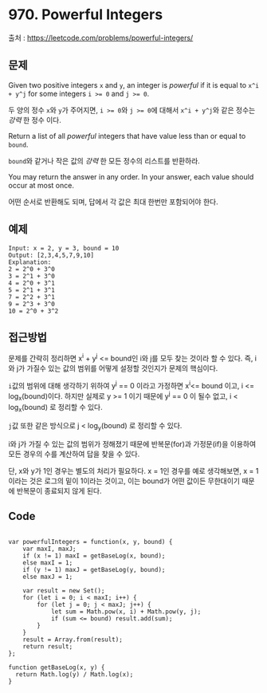 # 970. Powerful Integers

출처 : https://leetcode.com/problems/powerful-integers/

## 문제

Given two positive integers  `x`  and  `y`, an integer is  _powerful_ if it is equal to  `x^i + y^j` for some integers  `i >= 0`  and  `j >= 0`.

두 양의 정수 `x`와 `y`가 주어지면, `i >= 0`와  `j >= 0`에 대해서 `x^i + y^j`와 같은 정수는 _강력_ 한 정수 이다.

Return a list of all  _powerful_  integers that have value less than or equal to  `bound`.

`bound`와 같거나 작은 값의 _강력_ 한 모든 정수의 리스트를 반환하라.

You may return the answer in any order. In your answer, each value should occur at most once.

어떤 순서로 반환해도 되며, 답에서 각 값은 최대 한번만 포함되어야 한다. 

## 예제

```
Input: x = 2, y = 3, bound = 10
Output: [2,3,4,5,7,9,10]
Explanation: 
2 = 2^0 + 3^0
3 = 2^1 + 3^0
4 = 2^0 + 3^1
5 = 2^1 + 3^1
7 = 2^2 + 3^1
9 = 2^3 + 3^0
10 = 2^0 + 3^2
```

## 접근방법

문제를 간략히 정리하면 x<sup>i</sup> + y<sup>j</sup> <= bound인 i와 j를 모두 찾는 것이라 할 수 있다.
즉,  i와 j가 가질수 있는 값의 범위를 어떻게 설정할 것인지가 문제의 핵심이다.

`i`값의 범위에 대해 생각하기 위하여 y<sup>j</sup> == 0 이라고 가정하면 x<sup>i</sup><= bound 이고, i <= log<sub>x</sub>(bound)이다. 하지만 실제로 y >= 1 이기 때문에 y<sup>j</sup> == 0 이 될수 없고,  i < log<sub>x</sub>(bound) 로 정리할 수 있다.

`j`값 또한 같은 방식으로 j < log<sub>y</sub>(bound) 로 정리할 수 있다.

i와 j가 가질 수 있는 값의 범위가 정해졌기 때문에 반복문(for)과 가정문(if)을 이용하여 모든 경우의 수를 계산하여 답을 찾을 수 있다.

단, x와 y가 1인 경우는 별도의 처리가 필요하다. x = 1인 경우를 예로 생각해보면, x = 1이라는 것은 로그의 밑이 1이라는 것이고, 이는 bound가 어떤 값이든 무한대이기 때문에 반복문이 종료되지 않게 된다.

## Code

<pre>
<code>
var powerfulIntegers = function(x, y, bound) {
    var maxI, maxJ;
    if (x != 1) maxI = getBaseLog(x, bound);
    else maxI = 1;
    if (y != 1) maxJ = getBaseLog(y, bound);
    else maxJ = 1;
    
    var result = new Set();
    for (let i = 0; i < maxI; i++) {
        for (let j = 0; j < maxJ; j++) {
            let sum = Math.pow(x, i) + Math.pow(y, j);
            if (sum <= bound) result.add(sum);
        }
    }
    result = Array.from(result);
    return result;
};

function getBaseLog(x, y) {
  return Math.log(y) / Math.log(x);
}
</code>
</pre>
